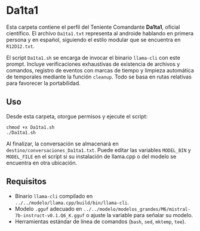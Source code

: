 # Da1ta1

Esta carpeta contiene el perfil del Teniente Comandante **Da1ta1**, oficial científico. El archivo `Da1ta1.txt` representa al androide hablando en primera persona y en español, siguiendo el estilo modular que se encuentra en `R12D12.txt`.

El script `Da1ta1.sh` se encarga de invocar el binario `llama-cli` con este prompt. Incluye verificaciones exhaustivas de existencia de archivos y comandos, registro de eventos con marcas de tiempo y limpieza automática de temporales mediante la función `cleanup`. Todo se basa en rutas relativas para favorecer la portabilidad.

## Uso

Desde esta carpeta, otorgue permisos y ejecute el script:

    chmod +x Da1ta1.sh
    ./Da1ta1.sh

Al finalizar, la conversación se almacenará en `destino/conversaciones_Da1ta1.txt`. Puede editar las variables `MODEL_BIN` y `MODEL_FILE` en el script si su instalación de llama.cpp o del modelo se encuentra en otra ubicación.

## Requisitos

- Binario `llama-cli` compilado en `../../modelo/llama.cpp/build/bin/llama-cli`.
- Modelo `.gguf` adecuado en `../../modelo/modelos_grandes/M6/mistral-7b-instruct-v0.1.Q6_K.gguf` o ajuste la variable para señalar su modelo.
- Herramientas estándar de línea de comandos (`bash`, `sed`, `mktemp`, `tee`).